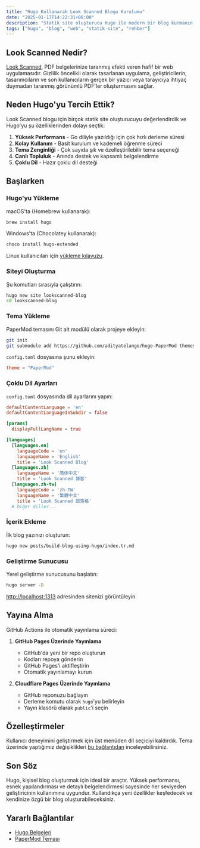 ```yaml
---
title: "Hugo Kullanarak Look Scanned Blogu Kurulumu"
date: "2025-01-17T14:22:31+08:00"
description: "Statik site oluşturucu Hugo ile modern bir blog kurmanın ayrıntılı rehberi. Kurulumdan yayına kadar tüm adımlar, yapılandırma ve özelleştirme seçenekleri - başlangıç ve ileri seviye geliştiriciler için."
tags: ["hugo", "blog", "web", "statik-site", "rehber"]
---
```


## Look Scanned Nedir?

[Look Scanned](https://lookscanned.io), PDF belgelerinize taranmış efekti veren hafif bir web uygulamasıdır. Gizlilik öncelikli olarak tasarlanan uygulama, geliştiricilerin, tasarımcıların ve son kullanıcıların gerçek bir yazıcı veya tarayıcıya ihtiyaç duymadan taranmış görünümlü PDF'ler oluşturmasını sağlar.

## Neden Hugo'yu Tercih Ettik?

Look Scanned blogu için birçok statik site oluşturucuyu değerlendirdik ve Hugo'yu şu özelliklerinden dolayı seçtik:

1. **Yüksek Performans** - Go diliyle yazıldığı için çok hızlı derleme süresi
2. **Kolay Kullanım** - Basit kurulum ve kademeli öğrenme süreci
3. **Tema Zenginliği** - Çok sayıda şık ve özelleştirilebilir tema seçeneği
4. **Canlı Topluluk** - Anında destek ve kapsamlı belgelendirme
5. **Çoklu Dil** - Hazır çoklu dil desteği

## Başlarken

### Hugo'yu Yükleme

macOS'ta (Homebrew kullanarak):

```bash
brew install hugo
```

Windows'ta (Chocolatey kullanarak):

```bash
choco install hugo-extended
```

Linux kullanıcıları için [yükleme kılavuzu](https://gohugo.io/installation/linux/).

### Siteyi Oluşturma

Şu komutları sırasıyla çalıştırın:

```bash
hugo new site lookscanned-blog
cd lookscanned-blog
```

### Tema Yükleme

PaperMod temasını Git alt modülü olarak projeye ekleyin:

```bash
git init
git submodule add https://github.com/adityatelange/hugo-PaperMod themes/PaperMod
```

`config.toml` dosyasına şunu ekleyin:

```toml
theme = "PaperMod"
```

### Çoklu Dil Ayarları

`config.toml` dosyasında dil ayarlarını yapın:

```toml
defaultContentLanguage = 'en'
defaultContentLanguageInSubdir = false

[params]
  displayFullLangName = true

[languages]
  [languages.en]
    languageCode = 'en'
    languageName = 'English'
    title = 'Look Scanned Blog'
  [languages.zh]
    languageName = '简体中文'
    title = 'Look Scanned 博客'
  [languages.zh-tw]
    languageCode = 'zh-TW'
    languageName = '繁體中文'
    title = 'Look Scanned 部落格'
  # Diğer diller...
```

### İçerik Ekleme

İlk blog yazınızı oluşturun:

```bash
hugo new posts/build-blog-using-hugo/index.tr.md
```

### Geliştirme Sunucusu

Yerel geliştirme sunucusunu başlatın:

```bash
hugo server -D
```

[http://localhost:1313](http://localhost:1313) adresinden sitenizi görüntüleyin.

## Yayına Alma

GitHub Actions ile otomatik yayınlama süreci:

1. **GitHub Pages Üzerinde Yayınlama**

   - GitHub'da yeni bir repo oluşturun
   - Kodları repoya gönderin
   - GitHub Pages'i aktifleştirin
   - Otomatik yayınlamayı kurun

2. **Cloudflare Pages Üzerinde Yayınlama**
   - GitHub reponuzu bağlayın
   - Derleme komutu olarak `hugo`'yu belirleyin
   - Yayın klasörü olarak `public`'i seçin

## Özelleştirmeler

Kullanıcı deneyimini geliştirmek için üst menüden dil seçiciyi kaldırdık. Tema üzerinde yaptığımız değişiklikleri [bu bağlantıdan](https://github.com/lookscanned/lookscanned-blog/blob/main/layouts/partials/header.html) inceleyebilirsiniz.

## Son Söz

Hugo, kişisel blog oluşturmak için ideal bir araçtır. Yüksek performansı, esnek yapılandırması ve detaylı belgelendirmesi sayesinde her seviyeden geliştiricinin kullanımına uygundur. Kullandıkça yeni özellikler keşfedecek ve kendinize özgü bir blog oluşturabileceksiniz.

## Yararlı Bağlantılar

- [Hugo Belgeleri](https://gohugo.io/documentation/)
- [PaperMod Teması](https://github.com/adityatelange/hugo-PaperMod)
